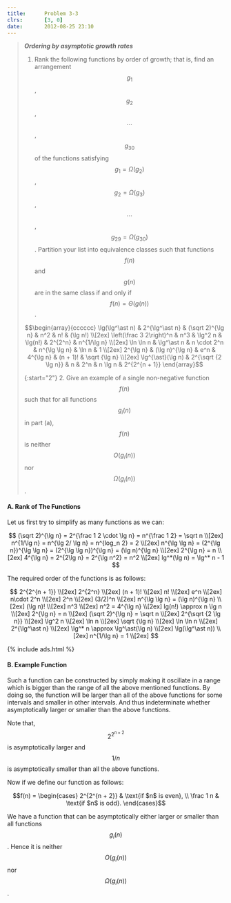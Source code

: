 ```yaml
---
title:      Problem 3-3
clrs:       [3, 0]
date:       2012-08-25 23:10
---
```


> ***Ordering by asymptotic growth rates***
>
> 1. Rank the following functions by order of growth; that is, find an arrangement $$g_1$$, $$g_2$$, $$\cdots$$ , $$g_{30}$$ of the functions satisfying $$g_1 = \Omega(g_2)$$, $$g_2 = \Omega(g_3)$$, $$\cdots$$ , $$g_{29} = \Omega(g_{30})$$. Partition your list into equivalence classes such that functions $$f(n)$$ and $$g(n)$$ are in the same class if and only if $$f(n) = \Theta(g(n))$$.
>
> $$\begin{array}{cccccc}
\lg(\lg^\ast n)           & 2^{\lg^\ast n}      & (\sqrt 2)^{\lg n} & n^2           &  n!       & (\lg n!)      \\[2ex]
\left(\frac 3 2\right)^n  & n^3                 & \lg^2 n           & \lg(n!)       &  2^{2^n}  & n^{1/\lg n}   \\[2ex]
\ln \ln n                 & \lg^\ast n          & n \cdot 2^n       & n^{\lg \lg n} &  \ln n    & 1             \\[2ex]
2^{\lg n}                 & (\lg n)^{\lg n}     & e^n               & 4^{\lg n}     &  (n + 1)! & \sqrt {\lg n} \\[2ex]
\lg^{\ast}(\lg n)         & 2^{\sqrt {2 \lg n}} & n                 & 2^n           &  n \lg n  & 2^{2^{n + 1}}
\end{array}$$
>
> {:start="2"}
> 2. Give an example of a single non-negative function $$f(n)$$ such that for all functions $$g_i(n)$$ in part (a), $$f(n)$$ is neither $$O(g_i(n))$$ nor $$\Omega(g_i(n))$$.

#### A. Rank of The Functions

Let us first try to simplify as many functions as we can:

$$
(\sqrt 2)^{\lg n} = 2^{\frac 1 2 \cdot \lg n} = n^{\frac 1 2} = \sqrt n \\[2ex]
n^{1/\lg n} = n^{\lg 2/ \lg n} = n^{log_n 2} = 2 \\[2ex]
n^{\lg \lg n} = (2^{\lg n})^{\lg \lg n} = (2^{\lg \lg n})^{\lg n} = (\lg n)^{\lg n} \\[2ex]
2^{\lg n} = n \\[2ex]
4^{\lg n} = 2^{2\lg n} = 2^{\lg n^2} = n^2 \\[2ex]
lg^*(\lg n) = \lg^* n - 1
$$

The required order of the functions is as follows:

$$
2^{2^{n + 1}} \\[2ex]
2^{2^n} \\[2ex]
(n + 1)! \\[2ex]
n! \\[2ex]
e^n \\[2ex]
n\cdot 2^n \\[2ex]
2^n \\[2ex]
(3/2)^n \\[2ex]
n^{\lg \lg n} = (\lg n)^{\lg n} \\[2ex]
(\lg n)! \\[2ex]
n^3 \\[2ex]
n^2 = 4^{\lg n} \\[2ex]
lg(n!) \approx n \lg n \\[2ex]
2^{\lg n} = n \\[2ex]
(\sqrt 2)^{\lg n} = \sqrt n \\[2ex]
2^{\sqrt {2 \lg n}} \\[2ex]
\lg^2 n \\[2ex]
\ln n \\[2ex]
\sqrt {\lg n} \\[2ex]
\ln \ln n \\[2ex]
2^{\lg^\ast n} \\[2ex]
\lg^* n \approx \lg^\ast(\lg n) \\[2ex]
\lg(\lg^\ast n)) \\[2ex]
n^{1/\lg n} = 1 \\[2ex]
$$

{% include ads.html %}

#### B. Example Function

Such a function can be constructed by simply making it oscillate in a range which is bigger than the range of all the above mentioned functions. By doing so, the function will be larger than all of the above functions for some intervals and smaller in other intervals. And thus indeterminate whether asymptotically larger or smaller than the above functions.

Note that, $$2^{2^{n + 2}}$$ is asymptotically larger and $$1/n$$ is asymptotically smaller than all the above functions.

Now if we define our function as follows:

$$f(n) =
\begin{cases} 2^{2^{n + 2}} & \text{if $n$ is even}, \\
                  \frac 1 n & \text{if $n$ is odd}.
\end{cases}$$

We have a function that can be asymptotically either larger or smaller than all functions $$g_i(n)$$. Hence it is neither $$O(g_i(n))$$ nor $$\Omega(g_i(n))$$.
